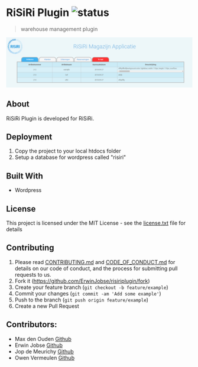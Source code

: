 # RiSiRi Plugin ![status](https://travis-ci.com/ErwinJobse/risiriplugin.svg?branch=beta)
> warehouse management plugin

![](risiri.PNG)

## About
RiSiRi Plugin is developed for RiSiRi. 


## Deployment
1. Copy the project to your local htdocs folder
2. Setup a database for wordpress called "risiri"

## Built With
* Wordpress


## License
This project is licensed under the MIT License - see the [license.txt](license.txt) file for details

## Contributing
1. Please read [CONTRIBUTING.md](CONTRIBUTING.md) and [CODE_OF_CONDUCT.md](CODE_OF_CONDUCT.md) for details on our code of conduct, and the process for submitting pull requests to us.
2. Fork it (<https://github.com/ErwinJobse/risiriplugin/fork>)
3. Create your feature branch (`git checkout -b feature/example`)
4. Commit your changes (`git commit -am 'Add some example'`)
5. Push to the branch (`git push origin feature/example`)
6. Create a new Pull Request

## Contributors: 
* Max den Ouden [Github](https://github.com/MextroNL)
* Erwin Jobse [Github](https://github.com/ErwinJobse)
* Jop de Meurichy [Github](https://github.com/jopdm)
* Owen Vermeulen [Github](https://github.com/gitjehub12)
